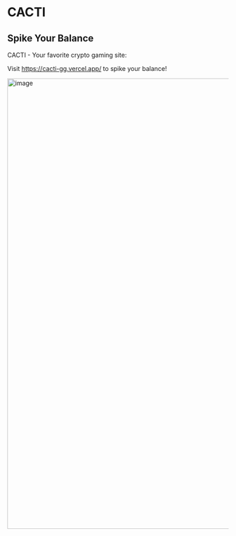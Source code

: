 # CACTI
## Spike Your Balance

CACTI - Your favorite crypto gaming site:


Visit https://cacti-gg.vercel.app/ to spike your balance!

<img width="1918" height="1026" alt="image" src="https://github.com/user-attachments/assets/3958577b-b5b6-478c-9ead-9046c8a4e7c5" />


